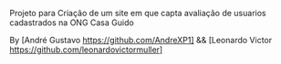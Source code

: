 Projeto para Criação de um site em que capta avaliação de usuarios cadastrados na ONG Casa Guido 

By [André Gustavo https://github.com/AndreXP1] && [Leonardo Victor https://github.com/leonardovictormuller]
